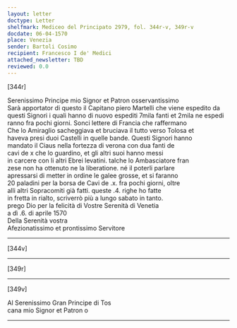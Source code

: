 ```yaml
---
layout: letter
doctype: Letter
shelfmark: Mediceo del Principato 2979, fol. 344r-v, 349r-v
docdate: 06-04-1570
place: Venezia
sender: Bartoli Cosimo
recipient: Francesco I de' Medici
attached_newsletter: TBD
reviewed: 0.0
---
```


[344r]  
  
  
Serenissimo Principe mio Signor et Patron osservantissimo  
Sarà apportator di questo il Capitano piero Martelli che viene espedito da  
questi Signori i quali hanno di nuovo espediti 7mila fanti et 2mila ne espedi  
ranno fra pochi giorni. Sonci lettere di Francia che raffermano  
Che lo Amiraglio sacheggiava et bruciava il tutto verso Tolosa et  
haveva presi duoi Castelli in quelle bande. Questi Signori hanno  
mandato il Ciaus nella fortezza di verona con dua fanti de  
cavi de x che lo guardino, et gli altri suoi hanno messi  
in carcere con li altri Ebrei levatini. talche lo Ambasciatore fran  
zese non ha ottenuto ne la liberatione. né il poterli parlare  
apressarsi di metter in ordine le galee grosse, et si faranno  
20 paladini per la borsa de Cavi de .x. fra pochi giorni, oltre  
alli altri Sopracomiti già fatti. queste .4. righe ho fatte  
in fretta in rialto, scriverrò più a lungo sabato in tanto.  
prego Dio per la felicità di Vostre Serenità di Venetia  
a dì .6. di aprile 1570  
Della Serenità vostra  
Afezionatissimo et prontissimo Servitore  
  
---  

[344v]  
  
  
  
---  

[349r]  
  
  
  
---  

[349v]  
  
  
Al Serenissimo Gran Principe di Tos  
cana mio Signor et Patron o  
  
---  

